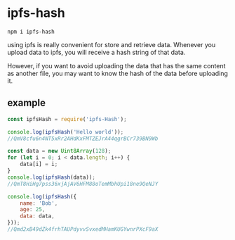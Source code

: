 # ipfs-hash

`
npm i ipfs-hash
`

using ipfs is really convenient for store and retrieve data.
Whenever you upload data to ipfs, you will receive a hash string of that data.

However, if you want to avoid uploading the data that has the same content as another file, you may want to know the hash of the data before uploading it.

## example
```javascript
const ipfsHash = require('ipfs-Hash');

console.log(ipfsHash('Hello world'));
//QmV8cfu6n4NT5xRr2AHdKxFMTZEJrA44qgrBCr739BN9Wb

const data = new Uint8Array(128);
for (let i = 0; i < data.length; i++) {
    data[i] = i;
}
console.log(ipfsHash(data));
//QmT8HiHg7pss36xjAjAV6HFM88oTemMbhUpi18ne9QeNJY

console.log(ipfsHash({
    name: 'Bob',
    age: 25,
    data: data,
}));
//Qmd2xB49dZk4frhTAUPdyvvSvxedMHamKUGYwnrPXcF9aX
```